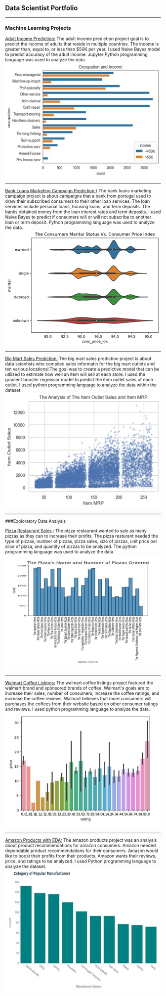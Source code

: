 ## Data Scientist Portfolio

---

### Machine Learning Projects 

[Adult Income Prediction:](https://github.com/Lachandra41/Lachandra-Ash-Portfolio/tree/main/Adult%20Income%20Prediction%20with%20Machine%20Learning/)
The adult income prediction project goal is to predict the income of adults that reside in multiple countries. The income is greater than, equal to, or less than $50K per year. I used Naive Bayes model to predict accuracy of the adult income. Jupyter Python programming language was used to analyze the data.
<img src="images/aip4.jpg?raw=true"/> 

---
[Bank Loans Marketing Campaign Prediction:](https://github.com/Lachandra41/Lachandra-Ash-Portfolio/tree/main/Bank%20Loans%20Marketing%20with%20Machine%20Learning))
The bank loans marketing campaign project is about campaigns that a bank from portugal used to draw their subscribed consumers to their other loan services. The loan services include personal loans, housing loans, and term deposits. The banks obtained money from the loan interest rates and term deposits. I used Naive Bayes to predict if consumers will or will not subscribe to another loan or term deposit. Python programming language was used to analyze the data.
<img src="images/bank.jpg?raw=true"/>

---
[Big Mart Sales Prediction:](https://github.com/Lachandra41/Lachandra-Ash-Portfolio/tree/main/BigMart%20Sales)
The big mart sales prediction project is about data scientists who compiled sales informatin for the big mart outlets and ten various locationsl.The goal was to create a predictive model that can be utilized to estimate how well an item will sell at each store. I used the gradient booster regressor model to predict the item outlet sales of each outlet. I used python programming language to analyze the data within the dataset.
<img src="images/bigm1.jpg?raw=true"/>

---
###Exploratory Data Analysis

[Pizza Restaurant Sales :](https://github.com/Lachandra41/Lachandra-Ash-Portfolio/tree/main/Pizza%20Restaurant%20Sales)
The pizza restaurant wanted to sale as many pizzas as they can to increase their profits. The pizza resturant needed the type of pizzas, number of pizzas, pizza sales, size of pizzas, unit price per slice of pizza, and quantity of pizzas to be analyzed. The python programming language was used to analyze the data.
<img src="images/pizza.jpg?raw=true"/>


---

[Walmart Coffee Listings:](https://github.com/Lachandra41/Lachandra-Ash-Portfolio/tree/main/Walmart%20Coffee%20Lisings%20Exploratory%20Data%20Analysis)
The walmart coffee listings project featured the walmart brand and sponsored brands of coffee. Walmart's goals are to increase their sales, number of consumers, increase the coffee ratings, and increase the coffee reviews. Walmart believes that more consumers will purchases the coffees from their website based on other consumer ratings and reviews. I used python programming language to analyze the data.
<img src="images/Coffee listings.jpg?raw=true"/>


---

[Amazon Products with EDA:](https://github.com/Lachandra41/Lachandra-Ash-Portfolio/tree/main/Amazon%20Fashion0)
The amazon products project was an analysis about product recommendations for amazon consumers. Amazon needed dependable product recommendations for their consumers. Amazon would like to boost their profits from their products. Amazon wants their reviews, price, and ratings to be analyzed. I used Python programming language to analyze the dataset.
<img src="images/manu.jpg?raw=true"/>
